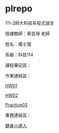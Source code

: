 # plrepo

111-2師大科技系程式語言

授課教師：蔡芸琤 老師

姓名：楊士寬

系級：科技114

課程筆記區：

作業連結區：
<p><a href="https://github.com/DADDYDADO/plrepo/blob/main/%23HW01.ipynb" target="_blank">HW01</a></p>
<p><a href="https://github.com/DADDYDADO/plrepo/blob/main/HW02.ipynb" target="_blank">HW02</a></p>
<p><a href="https://github.com/DADDYDADO/plrepo/blob/main/03%20pratice.ipynb" target="_blank">Practice03</a></p>

專題連結區：
<p><a href="https://docs.google.com/presentation/d/114dnHpPdz7DAhRkNZ8LUskUZGcrh9dKK-yjxK3hZEvM/edit?usp=sharing" target="_blank">健身小達人</a></p>
